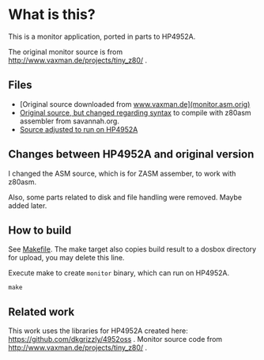 # What is this?

This is a monitor application, ported in parts to HP4952A.

The original monitor source is from http://www.vaxman.de/projects/tiny_z80/ .

## Files

* [Original source downloaded from www.vaxman.de](monitor.asm.orig)
* [Original source, but changed regarding syntax](monitor-z80asm.asm) to compile with z80asm assembler from savannah.org.
* [Source adjusted to run on HP4952A](monitor.asm)

## Changes between HP4952A and original version
I changed the ASM source, which is for ZASM assember, to work with z80asm.

Also, some parts related to disk and file handling were removed. Maybe added later.

## How to build
See [Makefile](Makefile). The make target also copies build result to a dosbox directory for
upload, you may delete this line.

Execute make to create ```monitor``` binary, which can run on HP4952A.
```
make
```

## Related work
This work uses the libraries for HP4952A created here: https://github.com/dkgrizzly/4952oss .
Monitor source code from http://www.vaxman.de/projects/tiny_z80/ .